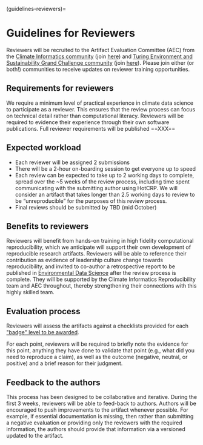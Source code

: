(guidelines-reviewers)=

# Guidelines for Reviewers

Reviewers will be recruited to the Artifact Evaluation Committee (AEC) from the [Climate Informatics community](http://www.climateinformatics.org) (join [here](https://groups.google.com/g/climate-informatics-news)) and [Turing Environment and Sustainability Grand Challenge community](https://cassgvp.kumu.io/alan-turing-institute-environment-and-sustainability) (join [here](https://forms.office.com/pages/responsepage.aspx?id=p_SVQ1XklU-Knx-672OE-ZmEJNLHTHVFkqQ97AaCfn9UMTZKT1IwTVhJRE82UjUzMVE2MThSOU5RMC4u)). Please join either (or both!) communities to receive updates on reviewer training opportunities.

## Requirements for reviewers
We require a minimum level of practical experience in climate data science to participate as a reviewer. This ensures that the review process can focus on technical detail rather than computational literacy. Reviewers will be required to evidence their experience through their own software publications. Full reviewer requirements will be published ==XXX==

## Expected workload

- Each reviewer will be assigned 2 submissions
- There will be a 2-hour on-boarding session to get everyone up to speed
- Each review can be expected to take up to 2 working days to complete, spread over the ~5 weeks of the review process, including time spent communicating with the submitting author using HotCRP. We will consider an artifact that takes longer than 2.5 working days to review to be “unreproducible” for the purposes of this review process.  
- Final reviews should be submitted by TBD (mid October)

## Benefits to reviewers

Reviewers will benefit from hands-on training in high fidelity computational reproducibility, which we anticipate will support their own development of reproducible research artifacts. Reviewers will be able to reference their contribution as evidence of leadership culture change towards reproducibility, and invited to co-author a retrospective report to be published in [Environmental Data Science](https://www.cambridge.org/core/journals/environmental-data-science) after the review process is complete. They will be supported by the Climate Informatics Reproducibility team and AEC throughout, thereby strengthening their connections with this highly skilled team.

##  Evaluation process

Reviewers will assess the artifacts against a checklists provided for each ["badge" level to be awarded](overview-evaluation).

For each point, reviewers will be required to briefly note the evidence for this point, anything they have done to validate that point (e.g., what did you need to reproduce a claim), as well as the outcome (negative, neutral, or positive) and a brief reason for their judgment.

## Feedback to the authors

This process has been designed to be collaborative and iterative. During the first 3 weeks, reviewers will be able to feed-back to authors.
Authors will be encouraged to push improvements to the artifact whenever possible. For example, if essential documentation is missing, then rather than submitting a negative evaluation or providing only the reviewers with the required information, the authors should provide that information via a versioned updated to the artifact.
